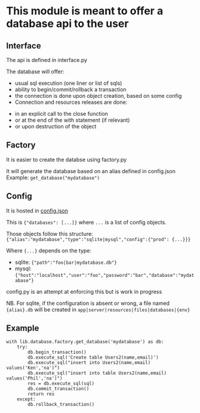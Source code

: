 # This module is meant to offer a database api to the user


## Interface

The api is defined in interface.py

The database will offer:
* usual sql execution (one liner or list of sqls)
* ability to begin/commit/rollback a transaction
* the connection is done upon object creation, based on some config
* Connection and resources releases are done:
 - in an explicit call to the close function 
 - or at the end of the with statement (if relevant) 
 - or upon destruction of the object

## Factory

It is easier to create the databse using factory.py

It will generate the database based on an alias defined in config.json
Example: `get_database("mydatabase")`

## Config

It is hosted in [config.json]()

This is `{"databases": [...]}` where `...` is a list of config objects.

Those objects follow this structure: `{"alias":"mydatabase","type":"sqlite|mysql","config":{"prod": {...}}}`

Where `{...}` depends on the type:
* sqlite: `{"path":"foo|bar|mydatabase.db"}`
* mysql: `{"host":"localhost","user":"foo","password":"bar","database":"mydatabase"}`

config.py is an attempt at enforcing this but is work in progress

NB. For sqlite, if the configuration is absent or wrong, a file named `{alias}.db` will be created in `app|server|resources|files|databases|{env}`

## Example

```
with lib.database.factory.get_database('mydatabase') as db:
    try:
        db.begin_transaction()
        db.execute_sql('Create table Users2(name,email)')
        db.execute_sql("insert into Users2(name,email) values('Ken','na')")
        db.execute_sql("insert into table Users2(name,email) values('Phil','na')")
        res = db.execute_sql(sql)
        db.commit_transaction()
        return res
    except:
        db.rollback_transaction()
 ```
